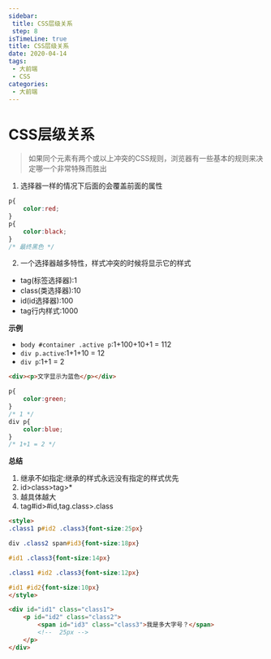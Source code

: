 ```yaml
---
sidebar:
 title: CSS层级关系
 step: 8
isTimeLine: true
title: CSS层级关系
date: 2020-04-14
tags:
 - 大前端
 - CSS
categories:
 - 大前端
---
```

# CSS层级关系

>如果同个元素有两个或以上冲突的CSS规则，浏览器有一些基本的规则来决定哪一个非常特殊而胜出

1. 选择器一样的情况下后面的会覆盖前面的属性
```css
p{
    color:red;
}
p{
    color:black;
}
/* 最终黑色 */
```
2. 一个选择器越多特性，样式冲突的时候将显示它的样式
* tag(标签选择器):1
* class(类选择器):10
* id(id选择器):100
* tag行内样式:1000

**示例**
* ``body #container .active p``:1+100+10+1 = 112
* ``div p.active``:1+1+10 = 12
* ``div p``:1+1 = 2
```html
<div><p>文字显示为蓝色</p></div>
```
```css
p{
    color:green;
}
/* 1 */
div p{
    color:blue;
}
/* 1+1 = 2 */
```
**总结**
1. 继承不如指定:继承的样式永远没有指定的样式优先
2. id>class>tag>*
3. 越具体越大
4. tag#id>#id,tag.class>.class

```html
<style>
.class1 p#id2 .class3{font-size:25px}

div .class2 span#id3{font-size:18px}

#id1 .class3{font-size:14px}

.class1 #id2 .class3{font-size:12px}

#id1 #id2{font-size:10px}
</style>

<div id="id1" class="class1">
    <p id="id2" class="class2">
        <span id="id3" class="class3">我是多大字号？</span> 
        <!--  25px -->
    </p>
</div>
```

<comment/>